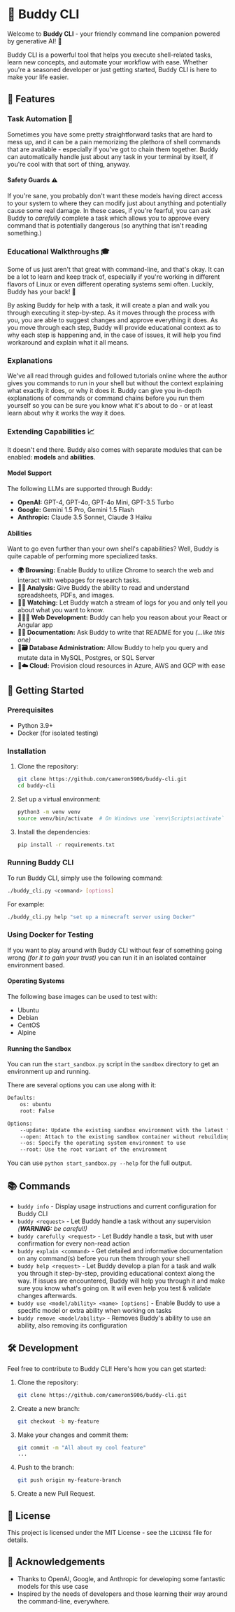 # 🚀 Buddy CLI

Welcome to **Buddy CLI** - your friendly command line companion powered by generative AI! 🌟

Buddy CLI is a powerful tool that helps you execute shell-related tasks, learn new concepts, and automate your workflow with ease. Whether you're a seasoned developer or just getting started, Buddy CLI is here to make your life easier.

## 🌟 Features

### Task Automation 🤖

Sometimes you have some pretty straightforward tasks that are hard to mess up, and it can be a pain memorizing the plethora of shell commands that are available - especially if you've got to chain them together. Buddy can automatically handle just about any task in your terminal by itself, if you're cool with that sort of thing, anyway.

#### Safety Guards ⚠️

If you're sane, you probably don't want these models having direct access to your system to where they can modify just about anything and potentially cause some real damage. In these cases, if you're fearful, you can ask Buddy to _carefully_ complete a task which allows you to approve every command that is potentially dangerous (so anything that isn't reading something.)

### Educational Walkthroughs 🎓

Some of us just aren't that great with command-line, and that's okay. It can be a lot to learn and keep track of, especially if you're working in different flavors of Linux or even different operating systems semi often. Luckily, Buddy has your back! 👏

By asking Buddy for help with a task, it will create a plan and walk you through executing it step-by-step. As it moves through the process with you, you are able to suggest changes and approve everything it does. As you move through each step, Buddy will provide educational context as to why each step is happening and, in the case of issues, it will help you find workaround and explain what it all means.

### Explanations

We've all read through guides and followed tutorials online where the author gives you commands to run in your shell but without the context explaining what exactly it does, or why it does it. Buddy can give you in-depth explanations of commands or command chains before you run them yourself so you can be sure you know what it's about to do - or at least learn about why it works the way it does.

### Extending Capabilities 📈

It doesn't end there. Buddy also comes with separate modules that can be enabled: **models** and **abilities**.

#### Model Support

The following LLMs are supported through Buddy:

- **OpenAI:** GPT-4, GPT-4o, GPT-4o Mini, GPT-3.5 Turbo
- **Google:** Gemini 1.5 Pro, Gemini 1.5 Flash
- **Anthropic:** Claude 3.5 Sonnet, Claude 3 Haiku

#### Abilities

Want to go even further than your own shell's capabilities? Well, Buddy is quite capable of performing more specialized tasks.

- **🌍 Browsing:** Enable Buddy to utilize Chrome to search the web and interact with webpages for research tasks.
- **🚧🔬 Analysis:** Give Buddy the ability to read and understand spreadsheets, PDFs, and images.
- **🚧👀 Watching:** Let Buddy watch a stream of logs for you and only tell you about what you want to know.
- 🚧**🧑‍💻 Web Development:** Buddy can help you reason about your React or Angular app
- **🚧📃 Documentation:** Ask Buddy to write that README for you _(...like this one)_
- 🚧**🗃️ Database Administration:** Allow Buddy to help you query and mutate data in MySQL, Postgres, or SQL Server
- **🚧☁️ Cloud:** Provision cloud resources in Azure, AWS and GCP with ease

## 🚀 Getting Started

### Prerequisites

- Python 3.9+
- Docker (for isolated testing)

### Installation

1. Clone the repository:

   ```sh
   git clone https://github.com/cameron5906/buddy-cli.git
   cd buddy-cli
   ```

2. Set up a virtual environment:

   ```sh
   python3 -m venv venv
   source venv/bin/activate  # On Windows use `venv\Scripts\activate`
   ```

3. Install the dependencies:
   ```sh
   pip install -r requirements.txt
   ```

### Running Buddy CLI

To run Buddy CLI, simply use the following command:

```sh
./buddy_cli.py <command> [options]
```

For example:

```bash
./buddy_cli.py help "set up a minecraft server using Docker"
```

### Using Docker for Testing

If you want to play around with Buddy CLI without fear of something going wrong _(for it to gain your trust)_ you can run it in an isolated container environment based.

#### Operating Systems

The following base images can be used to test with:

- Ubuntu
- Debian
- CentOS
- Alpine

#### Running the Sandbox

You can run the `start_sandbox.py` script in the `sandbox` directory to get an environment up and running.

There are several options you can use along with it:

```txt
Defaults:
    os: ubuntu
    root: False

Options:
    --update: Update the existing sandbox environment with the latest files, don't rebuild the environment
    --open: Attach to the existing sandbox container without rebuilding the environment
    --os: Specify the operating system environment to use
    --root: Use the root variant of the environment
```

You can use `python start_sandbox.py --help` for the full output.



## 📚 Commands

- `buddy info` - Display usage instructions and current configuration for Buddy CLI
- `buddy <request>` - Let Buddy handle a task without any supervision _(**WARNING:** be careful!)_
- `buddy carefully <request>` - Let Buddy handle a task, but with user confirmation for every non-read action
- `buddy explain <command>` - Get detailed and informative documentation on any command(s) before you run them through your shell
- `buddy help <request>` - Let Buddy develop a plan for a task and walk you through it step-by-step, providing educational context along the way. If issues are encountered, Buddy will help you through it and make sure you know what's going on. It will even help you test & validate changes afterwards.
- `buddy use <model/ability> <name> [options]` - Enable Buddy to use a specific model or extra ability when working on tasks
- `buddy remove <model/ability>` - Removes Buddy's ability to use an ability, also removing its configuration

## 🛠 Development

Feel free to contribute to Buddy CLI! Here's how you can get started:

1. Clone the repository:

   ```sh
   git clone https://github.com/cameron5906/buddy-cli.git
   ```

2. Create a new branch:

   ```sh
   git checkout -b my-feature
   ```

3. Make your changes and commit them:

   ```sh
   git commit -m "All about my cool feature"
   ...
   ```

4. Push to the branch:

   ```sh
   git push origin my-feature-branch
   ```

5. Create a new Pull Request.

## 📄 License

This project is licensed under the MIT License - see the `LICENSE` file for details.

## 🙏 Acknowledgements

- Thanks to OpenAI, Google, and Anthropic for developing some fantastic models for this use case
- Inspired by the needs of developers and those learning their way around the command-line, everywhere.
